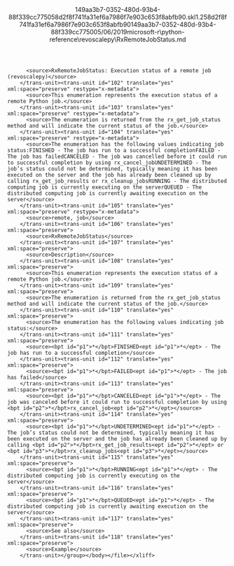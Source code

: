 <?xml version="1.0"?><xliff version="1.2" xmlns="urn:oasis:names:tc:xliff:document:1.2" xmlns:xsi="http://www.w3.org/2001/XMLSchema-instance" xsi:schemaLocation="urn:oasis:names:tc:xliff:document:1.2 xliff-core-1.2-transitional.xsd"><file datatype="xml" original="RxRemoteJobStatus.md" source-language="en-US" target-language="en-US"><header><tool tool-id="mdxliff" tool-name="mdxliff" tool-version="1.0-1931010" tool-company="Microsoft" /><xliffext:skl_file_name xmlns:xliffext="urn:microsoft:content:schema:xliffextensions">149aa3b7-0352-480d-93b4-88f339cc775058d2f8f741fa31ef6a7986f7e903c653f8abfb90.skl</xliffext:skl_file_name><xliffext:version xmlns:xliffext="urn:microsoft:content:schema:xliffextensions">1.2</xliffext:version><xliffext:ms.openlocfilehash xmlns:xliffext="urn:microsoft:content:schema:xliffextensions">58d2f8f741fa31ef6a7986f7e903c653f8abfb90</xliffext:ms.openlocfilehash><xliffext:ms.sourcegitcommit xmlns:xliffext="urn:microsoft:content:schema:xliffextensions">149aa3b7-0352-480d-93b4-88f339cc7750</xliffext:ms.sourcegitcommit><xliffext:ms.lasthandoff xmlns:xliffext="urn:microsoft:content:schema:xliffextensions">05/06/2019</xliffext:ms.lasthandoff><xliffext:ms.openlocfilepath xmlns:xliffext="urn:microsoft:content:schema:xliffextensions">microsoft-r\python-reference\revoscalepy\RxRemoteJobStatus.md</xliffext:ms.openlocfilepath></header><body><group id="content" extype="content"><trans-unit id="101" translate="yes" xml:space="preserve" restype="x-metadata">
          <source>RxRemoteJobStatus: Execution status of a remote job (revoscalepy)</source>
        </trans-unit><trans-unit id="102" translate="yes" xml:space="preserve" restype="x-metadata">
          <source>This enumeration represents the execution status of a remote Python job.</source>
        </trans-unit><trans-unit id="103" translate="yes" xml:space="preserve" restype="x-metadata">
          <source>The enumeration is returned from the rx_get_job_status method and will indicate the current status of the job.</source>
        </trans-unit><trans-unit id="104" translate="yes" xml:space="preserve" restype="x-metadata">
          <source>The enumeration has the following values indicating job status:FINISHED - The job has run to a successful completionFAILED - The job has failedCANCELED - The job was cancelled before it could run to successful completion by using rx_cancel_jobUNDETERMINED - The job’s status could not be determined, typically meaning it has been executed on the server and the job has already been cleaned up by calling rx_get_job_results or rx_cleanup_jobsRUNNING - The distributed computing job is currently executing on the serverQUEUED - The distributed computing job is currently awaiting execution on the server</source>
        </trans-unit><trans-unit id="105" translate="yes" xml:space="preserve" restype="x-metadata">
          <source>remote, job</source>
        </trans-unit><trans-unit id="106" translate="yes" xml:space="preserve">
          <source>RxRemoteJobStatus</source>
        </trans-unit><trans-unit id="107" translate="yes" xml:space="preserve">
          <source>Description</source>
        </trans-unit><trans-unit id="108" translate="yes" xml:space="preserve">
          <source>This enumeration represents the execution status of a remote Python job.</source>
        </trans-unit><trans-unit id="109" translate="yes" xml:space="preserve">
          <source>The enumeration is returned from the rx_get_job_status method and will indicate the current status of the job.</source>
        </trans-unit><trans-unit id="110" translate="yes" xml:space="preserve">
          <source>The enumeration has the following values indicating job status:</source>
        </trans-unit><trans-unit id="111" translate="yes" xml:space="preserve">
          <source><bpt id="p1">*</bpt>FINISHED<ept id="p1">*</ept> - The job has run to a successful completion</source>
        </trans-unit><trans-unit id="112" translate="yes" xml:space="preserve">
          <source><bpt id="p1">*</bpt>FAILED<ept id="p1">*</ept> - The job has failed</source>
        </trans-unit><trans-unit id="113" translate="yes" xml:space="preserve">
          <source><bpt id="p1">*</bpt>CANCELED<ept id="p1">*</ept> - The job was canceled before it could run to successful completion by using <bpt id="p2">*</bpt>rx_cancel_job<ept id="p2">*</ept></source>
        </trans-unit><trans-unit id="114" translate="yes" xml:space="preserve">
          <source><bpt id="p1">*</bpt>UNDETERMINED<ept id="p1">*</ept> - The job’s status could not be determined, typically meaning it has been executed on the server and the job has already been cleaned up by calling <bpt id="p2">*</bpt>rx_get_job_results<ept id="p2">*</ept> or <bpt id="p3">*</bpt>rx_cleanup_jobs<ept id="p3">*</ept></source>
        </trans-unit><trans-unit id="115" translate="yes" xml:space="preserve">
          <source><bpt id="p1">*</bpt>RUNNING<ept id="p1">*</ept> - The distributed computing job is currently executing on the server</source>
        </trans-unit><trans-unit id="116" translate="yes" xml:space="preserve">
          <source><bpt id="p1">*</bpt>QUEUED<ept id="p1">*</ept> - The distributed computing job is currently awaiting execution on the server</source>
        </trans-unit><trans-unit id="117" translate="yes" xml:space="preserve">
          <source>See also</source>
        </trans-unit><trans-unit id="118" translate="yes" xml:space="preserve">
          <source>Example</source>
        </trans-unit></group></body></file></xliff>